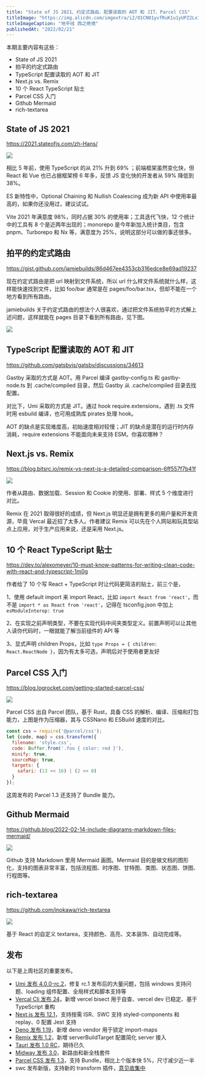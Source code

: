 ```yaml
---
title: "State of JS 2021、约定式路由、配置读取的 AOT 和 JIT、Parcel CSS"
titleImage: "https://img.alicdn.com/imgextra/i2/O1CN01yvfRuK1u1yUPZ2Lx1_!!6000000005978-0-tps-1920-1080.jpg"
titleImageCaption: "地平线 西之绝境"
publishedAt: "2022/02/21"
---
```


本期主要内容有这些：

- State of JS 2021
- 拍平的约定式路由
- TypeScript 配置读取的 AOT 和 JIT
- Next.js vs. Remix
- 10 个 React TypeScript 贴士
- Parcel CSS 入门
- Github Mermaid
- rich-textarea

## State of JS 2021
https://2021.stateofjs.com/zh-Hans/

![](https://img.alicdn.com/imgextra/i1/O1CN01IMTfkh1Gztg99JStk_!!6000000000694-0-tps-1474-660.jpg)

相比 5 年前，使用 TypeScript 的从 21% 升到 69% ；前端框架虽然变化快，但 React 和 Vue 也已占据框架榜 6 年多，反馈 JS 变化快的开发者从 59% 降低到 38%。

ES 新特性中，Optional Chaining 和 Nullish Coalescing 成为新 API 中使用率最高的，如果你还没用过，建议试试。

Vite 2021 年满意度 98%，同时占据 30% 的使用率；工具迭代飞快，12 个统计中的工具有 8 个是近两年出现的；monorepo 是今年新加入统计类目，包含 pnpm、Turborepo 和 Nx 等，满意度为 25%，说明这部分可以做的事还很多。

## 拍平的约定式路由
https://gist.github.com/jamiebuilds/86d467ee4353cb316edce8e69ad19237

现在约定式路由是把 url 映射到文件系统，所以 url 什么样文件系统就什么样，这样能快速找到文件，比如 foo/bar 通常是在 pages/foo/bar.tsx，但却不能在一个地方看到所有路由。

jamiebuilds 关于约定式路由的想法个人很喜欢，通过把文件系统拍平的方式解上述问题，这样就能在 pages 目录下看到所有路由，见下图。

![](https://img.alicdn.com/imgextra/i3/O1CN01WxSOdM1nUdyEQy7B5_!!6000000005093-0-tps-1330-786.jpg)

## TypeScript 配置读取的 AOT 和 JIT
https://github.com/gatsbyjs/gatsby/discussions/34613

Gastby 采取的方式是 AOT。用 Parcel 编译 gastby-config.ts 和 gastby-node.ts 到 .cache/compiled 目录，然后 Gastby 从 .cache/compiled 目录去找配置。

对比下，Umi 采取的方式是 JIT。通过 hook require.extensions，遇到 .ts 文件时用 esbuild 编译，也可用成熟库 pirates 处理 hook。

AOT 的缺点是实现难度高，初始速度相对较慢；JIT 的缺点是潜在的运行时内存消耗，require extensions 不能面向未来支持 ESM。你喜欢哪种？

## Next.js vs. Remix
https://blog.bitsrc.io/remix-vs-next-js-a-detailed-comparison-6ff557f7b41f

![](https://img.alicdn.com/imgextra/i4/O1CN011j9GwN1e6WZTsn5xp_!!6000000003822-0-tps-1400-826.jpg)

作者从路由、数据加载、Session 和 Cookie 的使用、部署、样式 5 个维度进行对比。

Remix 在 2021 取得很好的成绩，但 Next.js 明显还是拥有更多的用户量和开发资源，毕竟 Vercal 最近招了太多人。作者建议 Remix 可以先在个人网站和玩具型站点上应用，对于生产应用来说，还是采用 Next.js。

## 10 个 React TypeScript 贴士
https://dev.to/alexomeyer/10-must-know-patterns-for-writing-clean-code-with-react-and-typescript-1m0g

作者给了 10 个写 React + TypeScript 时让代码更简洁的贴士，前三个是，

1、使用 default import 来 import React，比如 `import React from 'react'`，而不是 `import * as React from 'react'`，记得在 tsconfig.json 中加上 `esModuleInterop: true`

2、在实现之前声明类型，不要在实现代码中间夹类型定义。前置声明可以让其他人读你代码时，一眼就能了解当前组件的 API 等

3、显式声明 children Props，比如 `type Props = { children: React.ReactNode }`，因为有太多可选，声明后对于使用者更友好

## Parcel CSS 入门
https://blog.logrocket.com/getting-started-parcel-css/

![](https://img.alicdn.com/imgextra/i2/O1CN01xwkUmz1bXb8UtY3xL_!!6000000003475-0-tps-1332-534.jpg)

Parcel CSS 出自 Parcel 团队，基于 Rust，具备 CSS 的解析、编译、压缩和打包能力，上图是作为压缩器，其与 CSSNano 和 ESBuild 速度的对比。

```js
const css = require('@parcel/css');
let {code, map} = css.transform({
  filename: 'style.css',
  code: Buffer.from('.foo { color: red }'),
  minify: true,
  sourceMap: true,
  targets: {
    safari: (13 << 16) | (2 << 8)
  }
});
```

这周发布的 Parcel 1.3 还支持了 Bundle 能力。

## Github Mermaid
https://github.blog/2022-02-14-include-diagrams-markdown-files-mermaid/

![](https://img.alicdn.com/imgextra/i1/O1CN01RlcD5P1apAiYYiTKj_!!6000000003378-0-tps-1200-630.jpg)

Github 支持 Markdown 里用 Mermaid 画图。Mermaid 目的是做文档的图形化，支持的图表非常丰富，包括流程图、时序图、甘特图、类图、状态图、饼图、行程图等。

## rich-textarea
https://github.com/inokawa/rich-textarea

![](https://img.alicdn.com/imgextra/i4/O1CN019lgER71YN7E0x31PI_!!6000000003046-1-tps-954-488.gif)

基于 React 的自定义 textarea，支持颜色、高亮、文本装饰、自动完成等。

## 发布

以下是上周社区的重要发布。

- [Umi 发布 4.0.0-rc.2](https://github.com/umijs/umi-next)，修复 rc.1 发布后的大量问题，包括 windows 支持问题、loading 组件配置、全局样式和脚本支持等
- [Vercal Cli 发布 24](https://vercel.com/changelog/vercel-cli-v24)，新增 vercel bisect 用于自查、vercel dev 已稳定、基于 TypeScript 重构
- [Next.js 发布 12.1](https://nextjs.org/blog/next-12-1)，支持按需 ISR、SWC 支持 styled-components 和 replay、0 配置 Jest 支持
- [Deno 发布 1.19](https://deno.com/blog/v1.19)，新增 deno vendor 用于锁定 import-maps
- [Remix 发布 1.2](https://github.com/remix-run/remix/releases/tag/v1.2.0)，新增 serverBuildTarget 配置简化 server 接入
- [Tauri 发布 1.0 RC](https://dev.to/tauri/tauri-10-release-candidate-53jk)，期待已久
- [Midway 发布 3.0](https://mp.weixin.qq.com/s/b2CpCCE3-10JB-JkQpCgwg)，新路由和新全栈套件
- [Parcel CSS 发布 1.3](https://github.com/parcel-bundler/parcel-css/releases/tag/v1.3.0)，支持 Bundle，相比上个版本快 5%，尺寸减少近一半
- swc 发布新版，支持新的 transform 插件，[意见收集中](https://github.com/swc-project/swc/discussions/3540)
